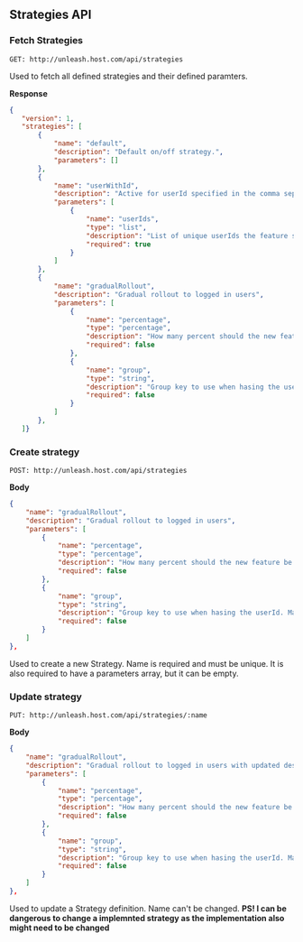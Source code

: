 ## Strategies API

### Fetch Strategies 
`GET: http://unleash.host.com/api/strategies`

Used to fetch all defined strategies and their defined paramters. 

**Response**

 ```json
{
    "version": 1,
    "strategies": [
        {
            "name": "default",
            "description": "Default on/off strategy.",
            "parameters": []
        },
        {
            "name": "userWithId",
            "description": "Active for userId specified in the comma seperated 'userIds' parameter.",
            "parameters": [
                {
                    "name": "userIds",
                    "type": "list",
                    "description": "List of unique userIds the feature should be active for.",
                    "required": true
                }
            ]
        },
        {
            "name": "gradualRollout",
            "description": "Gradual rollout to logged in users",
            "parameters": [
                {
                    "name": "percentage",
                    "type": "percentage",
                    "description": "How many percent should the new feature be active for.",
                    "required": false
                },
                {
                    "name": "group",
                    "type": "string",
                    "description": "Group key to use when hasing the userId. Makes sure that the same user get different value for different groups",
                    "required": false
                }
            ]
        },
    ]}
```

### Create strategy

`POST: http://unleash.host.com/api/strategies`

**Body**

```json
{
    "name": "gradualRollout",
    "description": "Gradual rollout to logged in users",
    "parameters": [
        {
            "name": "percentage",
            "type": "percentage",
            "description": "How many percent should the new feature be active for.",
            "required": false
        },
        {
            "name": "group",
            "type": "string",
            "description": "Group key to use when hasing the userId. Makes sure that the same user get different value for different groups",
            "required": false
        }
    ]
},
```

Used to create a new Strategy. Name is required and must be unique. It is also required to have a parameters array, but it can be empty. 


### Update strategy

`PUT: http://unleash.host.com/api/strategies/:name`

**Body**

```json
{
    "name": "gradualRollout",
    "description": "Gradual rollout to logged in users with updated desc",
    "parameters": [
        {
            "name": "percentage",
            "type": "percentage",
            "description": "How many percent should the new feature be active for.",
            "required": false
        },
        {
            "name": "group",
            "type": "string",
            "description": "Group key to use when hasing the userId. Makes sure that the same user get different value for different groups",
            "required": false
        }
    ]
},
```

Used to update a Strategy definition. Name can't be changed. 
**PS! I can be dangerous to change a implemnted strategy as the implementation also might need to be changed** 
